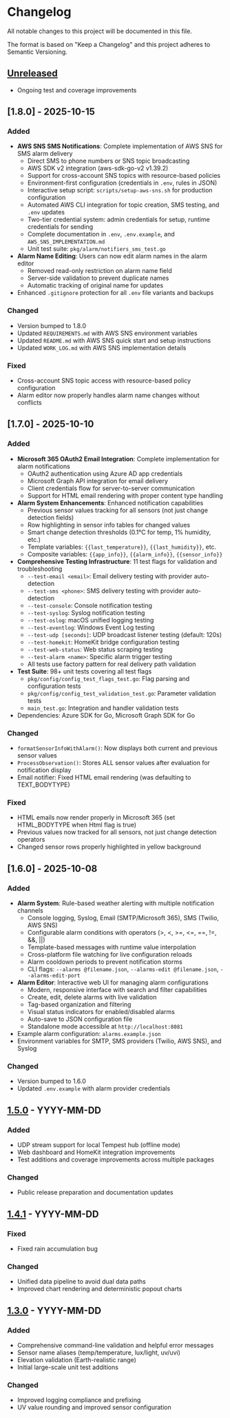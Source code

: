 # Changelog

All notable changes to this project will be documented in this file.

The format is based on "Keep a Changelog" and this project adheres to Semantic Versioning.

## [Unreleased]
- Ongoing test and coverage improvements

## [1.8.0] - 2025-10-15
### Added
- **AWS SNS SMS Notifications**: Complete implementation of AWS SNS for SMS alarm delivery
  - Direct SMS to phone numbers or SNS topic broadcasting
  - AWS SDK v2 integration (aws-sdk-go-v2 v1.39.2)
  - Support for cross-account SNS topics with resource-based policies
  - Environment-first configuration (credentials in `.env`, rules in JSON)
  - Interactive setup script: `scripts/setup-aws-sns.sh` for production configuration
  - Automated AWS CLI integration for topic creation, SMS testing, and `.env` updates
  - Two-tier credential system: admin credentials for setup, runtime credentials for sending
  - Complete documentation in `.env`, `.env.example`, and `AWS_SNS_IMPLEMENTATION.md`
  - Unit test suite: `pkg/alarm/notifiers_sms_test.go`
- **Alarm Name Editing**: Users can now edit alarm names in the alarm editor
  - Removed read-only restriction on alarm name field
  - Server-side validation to prevent duplicate names
  - Automatic tracking of original name for updates
- Enhanced `.gitignore` protection for all `.env` file variants and backups

### Changed
- Version bumped to 1.8.0
- Updated `REQUIREMENTS.md` with AWS SNS environment variables
- Updated `README.md` with AWS SNS quick start and setup instructions
- Updated `WORK_LOG.md` with AWS SNS implementation details

### Fixed
- Cross-account SNS topic access with resource-based policy configuration
- Alarm editor now properly handles alarm name changes without conflicts

## [1.7.0] - 2025-10-10
### Added
- **Microsoft 365 OAuth2 Email Integration**: Complete implementation for alarm notifications
  - OAuth2 authentication using Azure AD app credentials
  - Microsoft Graph API integration for email delivery
  - Client credentials flow for server-to-server communication
  - Support for HTML email rendering with proper content type handling
- **Alarm System Enhancements**: Enhanced notification capabilities
  - Previous sensor values tracking for all sensors (not just change detection fields)
  - Row highlighting in sensor info tables for changed values
  - Smart change detection thresholds (0.1°C for temp, 1% humidity, etc.)
  - Template variables: `{{last_temperature}}`, `{{last_humidity}}`, etc.
  - Composite variables: `{{app_info}}`, `{{alarm_info}}`, `{{sensor_info}}`
- **Comprehensive Testing Infrastructure**: 11 test flags for validation and troubleshooting
  - `--test-email <email>`: Email delivery testing with provider auto-detection
  - `--test-sms <phone>`: SMS delivery testing with provider auto-detection
  - `--test-console`: Console notification testing
  - `--test-syslog`: Syslog notification testing
  - `--test-oslog`: macOS unified logging testing
  - `--test-eventlog`: Windows Event Log testing
  - `--test-udp [seconds]`: UDP broadcast listener testing (default: 120s)
  - `--test-homekit`: HomeKit bridge configuration testing
  - `--test-web-status`: Web status scraping testing
  - `--test-alarm <name>`: Specific alarm trigger testing
  - All tests use factory pattern for real delivery path validation
- **Test Suite**: 98+ unit tests covering all test flags
  - `pkg/config/config_test_flags_test.go`: Flag parsing and configuration tests
  - `pkg/config/config_test_validation_test.go`: Parameter validation tests
  - `main_test.go`: Integration and handler validation tests
- Dependencies: Azure SDK for Go, Microsoft Graph SDK for Go

### Changed
- `formatSensorInfoWithAlarm()`: Now displays both current and previous sensor values
- `ProcessObservation()`: Stores ALL sensor values after evaluation for notification display
- Email notifier: Fixed HTML email rendering (was defaulting to TEXT_BODYTYPE)

### Fixed
- HTML emails now render properly in Microsoft 365 (set HTML_BODYTYPE when Html flag is true)
- Previous values now tracked for all sensors, not just change detection operators
- Changed sensor rows properly highlighted in yellow background

## [1.6.0] - 2025-10-08
### Added
- **Alarm System**: Rule-based weather alerting with multiple notification channels
  - Console logging, Syslog, Email (SMTP/Microsoft 365), SMS (Twilio, AWS SNS)
  - Configurable alarm conditions with operators (>, <, >=, <=, ==, !=, &&, ||)
  - Template-based messages with runtime value interpolation
  - Cross-platform file watching for live configuration reloads
  - Alarm cooldown periods to prevent notification storms
  - CLI flags: `--alarms @filename.json`, `--alarms-edit @filename.json`, `--alarms-edit-port`
- **Alarm Editor**: Interactive web UI for managing alarm configurations
  - Modern, responsive interface with search and filter capabilities
  - Create, edit, delete alarms with live validation
  - Tag-based organization and filtering
  - Visual status indicators for enabled/disabled alarms
  - Auto-save to JSON configuration file
  - Standalone mode accessible at `http://localhost:8081`
- Example alarm configuration: `alarms.example.json`
- Environment variables for SMTP, SMS providers (Twilio, AWS SNS), and Syslog

### Changed
- Version bumped to 1.6.0
- Updated `.env.example` with alarm provider credentials

## [1.5.0] - YYYY-MM-DD
### Added
- UDP stream support for local Tempest hub (offline mode)
- Web dashboard and HomeKit integration improvements
- Test additions and coverage improvements across multiple packages

### Changed
- Public release preparation and documentation updates

## [1.4.1] - YYYY-MM-DD
### Fixed
- Fixed rain accumulation bug

### Changed
- Unified data pipeline to avoid dual data paths
- Improved chart rendering and deterministic popout charts

## [1.3.0] - YYYY-MM-DD
### Added
- Comprehensive command-line validation and helpful error messages
- Sensor name aliases (temp/temperature, lux/light, uv/uvi)
- Elevation validation (Earth-realistic range)
- Initial large-scale unit test additions

### Changed
- Improved logging compliance and prefixing
- UV value rounding and improved sensor configuration



[Unreleased]: #
[1.5.0]: #
[1.4.1]: #
[1.3.0]: #
